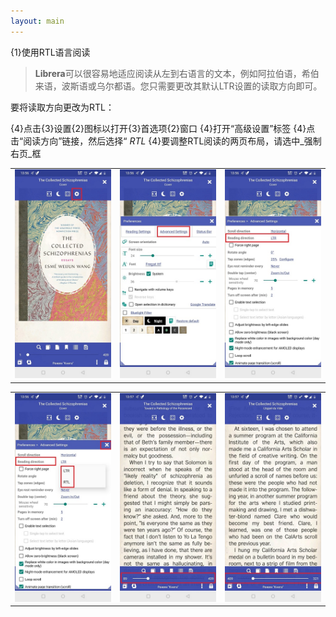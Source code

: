 ```yaml
---
layout: main
---
```


{1}使用RTL语言阅读


> **Librera**可以很容易地适应阅读从左到右语言的文本，例如阿拉伯语，希伯来语，波斯语或乌尔都语。您只需要更改其默认LTR设置的读取方向即可。


要将读取方向更改为RTL：

{4}点击{3}设置{2}图标以打开{3}首选项{2}窗口
{4}打开“高级设置”标签
{4}点击“阅读方向”链接，然后选择“ _RTL_
{4}要调整RTL阅读的两页布局，请选中_强制右页_框

||||
|-|-|-|
|![](1.jpg)|![](2.jpg)|![](3.jpg)|

||||
|-|-|-|
|![](4.jpg)|![](5.jpg)|![](6.jpg)|
